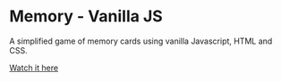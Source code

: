 # Memory - Vanilla JS

A simplified game of memory cards using vanilla Javascript, HTML and CSS.

[Watch it here](https://www.youtube.com/watch?v=tjyDOHzKN0w&ab_channel=CodewithAniaKub%C3%B3w)
